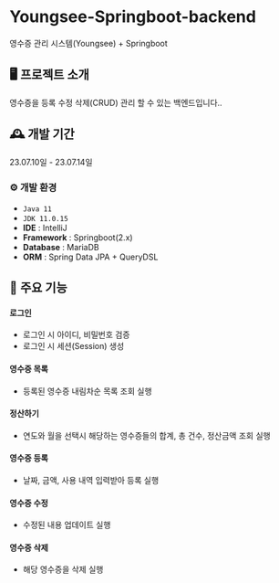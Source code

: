 # Youngsee-Springboot-backend
영수증 관리 시스템(Youngsee) + Springboot

## 🖥️ 프로젝트 소개
영수증을 등록 수정 삭제(CRUD) 관리 할 수 있는 백엔드입니다..

## 🕰️ 개발 기간
23.07.10일 - 23.07.14일

### ⚙️ 개발 환경
- `Java 11`
- `JDK 11.0.15`
- **IDE** : IntelliJ
- **Framework** : Springboot(2.x)
- **Database** : MariaDB
- **ORM** : Spring Data JPA + QueryDSL

## 📌 주요 기능
#### 로그인
- 로그인 시 아이디, 비밀번호 검증
- 로그인 시 세션(Session) 생성
#### 영수증 목록
- 등록된 영수증 내림차순 목록 조회 실행
#### 정산하기
- 연도와 월을 선택시 해당하는 영수증들의 합계, 총 건수, 정산금액 조회 실행
#### 영수증 등록
- 날짜, 금액, 사용 내역 입력받아 등록 실행
#### 영수증 수정
- 수정된 내용 업데이트 실행
#### 영수증 삭제
- 해당 영수증을 삭제 실행
